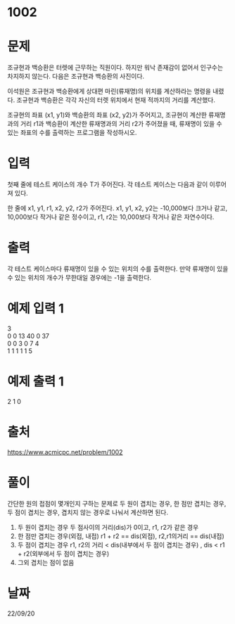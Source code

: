 # 1002

# 문제
조규현과 백승환은 터렛에 근무하는 직원이다. 하지만 워낙 존재감이 없어서 인구수는 차지하지 않는다. 다음은 조규현과 백승환의 사진이다.

이석원은 조규현과 백승환에게 상대편 마린(류재명)의 위치를 계산하라는 명령을 내렸다. 조규현과 백승환은 각각 자신의 터렛 위치에서 현재 적까지의 거리를 계산했다.

조규현의 좌표 (x1, y1)와 백승환의 좌표 (x2, y2)가 주어지고, 조규현이 계산한 류재명과의 거리 r1과 백승환이 계산한 류재명과의 거리 r2가 주어졌을 때, 류재명이 있을 수 있는 좌표의 수를 출력하는 프로그램을 작성하시오.

# 입력
첫째 줄에 테스트 케이스의 개수 T가 주어진다. 각 테스트 케이스는 다음과 같이 이루어져 있다.

한 줄에 x1, y1, r1, x2, y2, r2가 주어진다. x1, y1, x2, y2는 -10,000보다 크거나 같고, 10,000보다 작거나 같은 정수이고, r1, r2는 10,000보다 작거나 같은 자연수이다.

# 출력
각 테스트 케이스마다 류재명이 있을 수 있는 위치의 수를 출력한다. 만약 류재명이 있을 수 있는 위치의 개수가 무한대일 경우에는 -1을 출력한다.

# 예제 입력 1 
3  
0 0 13 40 0 37  
0 0 3 0 7 4  
1 1 1 1 1 5  

# 예제 출력 1 
2
1
0
 
# 출처 
https://www.acmicpc.net/problem/1002

# 풀이
간단한 원의 접점이 몇개인지 구하는 문제로 두 원이 겹치는 경우, 한 점만 겹치는 경우, 두 점이 겹치는 경우, 겹치지 않는 경우로 나눠서 계산하면 된다.
1. 두 원이 겹치는 경우
두 점사이의 거리(dis)가 0이고, r1, r2가 같은 경우
2. 한 점만 겹치는 경우(외접, 내접)
r1 + r2 == dis(외접), r2,r1의거리 == dis(내접)
3. 두 점이 겹치는 경우
r1, r2의 거리 < dis(내부에서 두 점이 겹치는 경우) , dis < r1 + r2(외부에서 두 점이 겹치는 경우)  
4. 그외
겹치는 점이 없음

# 날짜
22/09/20
